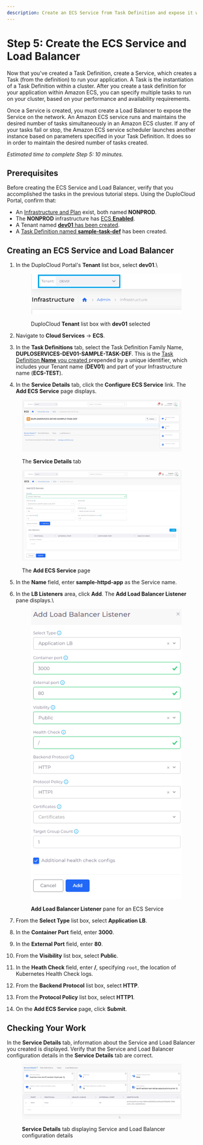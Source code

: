 ```yaml
---
description: Create an ECS Service from Task Definition and expose it with a Load Balancer
---
```


# Step 5: Create the ECS Service and Load Balancer

Now that you've created a Task Definition, create a Service, which creates a Task (from the definition) to run your application. A Task is the instantiation of a Task Definition within a cluster. After you create a task definition for your application within Amazon ECS, you can specify multiple tasks to run on your cluster, based on your performance and availability requirements.&#x20;

Once a Service is created, you must create a Load Balancer to expose the Service on the network. An Amazon ECS service runs and maintains the desired number of tasks simultaneously in an Amazon ECS cluster.  If any of your tasks fail or stop, the Amazon ECS service scheduler launches another instance based on parameters specified in your Task Definition. It does so in order to maintain the desired number of tasks created.

_Estimated time to complete Step 5: 10 minutes._

## Prerequisites <a href="#id-0-toc-title" id="id-0-toc-title"></a>

Before creating the ECS Service and Load Balancer, verify that you accomplished the tasks in the previous tutorial steps. Using the DuploCloud Portal, confirm that:

* An [Infrastructure and Plan](../step-1-infrastructure.md) exist, both named **NONPROD**.
* The **NONPROD** infrastructure has [ECS **Enabled**](../step-1-infrastructure.md#check-your-work).&#x20;
* A Tenant named [**dev01** has been created](../step-2-tenant.md).
* A [Task Definition named **sample-task-def**](step-4-create-app-via-ecs.md) has been created.

## Creating an ECS Service and Load Balancer&#x20;

1.  In the DuploCloud Portal's **Tenant** list box, select **dev01**.\


    <div align="left"><figure><img src="../../../.gitbook/assets/tenant_dev01 (12).png" alt=""><figcaption><p>DuploCloud <strong>Tenant</strong> list box with <strong>dev01</strong> selected</p></figcaption></figure></div>


2. Navigate to **Cloud Services** -> **ECS**.
3. In the **Task Definitions** tab, select the Task Definition Family Name, **DUPLOSERVICES-DEV01-SAMPLE-TASK-DEF**. This is the [Task Definition **Name** you created ](step-4-create-app-via-ecs.md#creating-a-task-definition)prepended by a unique identifier, which includes your Tenant name (**DEV01**) and part of your Infrastructure name (**ECS-TEST**).&#x20;
4. In the **Service Details** tab, click the **Configure ECS Service** link. The **Add ECS Service** page displays.

<figure><img src="../../../.gitbook/assets/screenshot-nimbusweb.me-2024.02.17-16_53_00.png" alt=""><figcaption><p>The <strong>Service Details</strong> tab </p></figcaption></figure>

<figure><img src="../../../.gitbook/assets/screenshot-nimbusweb.me-2024.02.17-16_57_05.png" alt=""><figcaption><p>The <strong>Add ECS Service</strong> page</p></figcaption></figure>

5. In the **Name** field, enter **sample-httpd-app** as the Service name.
6.  In the **LB Listeners** area, click **Add**. The **Add Load Balancer Listener** pane displays.\


    <div align="left"><figure><img src="../../../.gitbook/assets/dockerq.png" alt=""><figcaption><p><strong>Add Load Balancer Listener</strong> pane for an ECS Service</p></figcaption></figure></div>


7. From the **Select Type** list box, select **Application LB**.
8. In the **Container Port** field, enter **3000**.
9. In the **External Port** field, enter **80**.
10. From the **Visibility** list box, select **Public**.
11. In the **Heath Check** field, enter **/**, specifying `root`, the location of Kubernetes Health Check logs.
12. From the **Backend Protocol** list box, select **HTTP**.
13. From the **Protocol Policy** list box, select **HTTP1**.
14. On the **Add ECS Service** page, click **Submit**.&#x20;

## Checking Your Work

In the **Service Details** tab, information about the Service and Load Balancer you created is displayed. Verify that the Service and Load Balancer configuration details in the **Service Details** tab are correct.

<figure><img src="../../../.gitbook/assets/screenshot-nimbusweb.me-2024.02.17-17_10_40.png" alt=""><figcaption><p><strong>Service Details</strong> tab displaying Service and Load Balancer configuration details</p></figcaption></figure>
